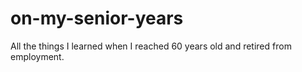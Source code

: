 # on-my-senior-years
All the things I learned when I reached 60 years old and retired from employment.
